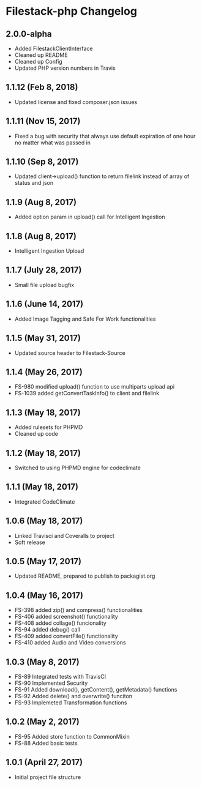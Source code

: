 # Filestack-php Changelog

## 2.0.0-alpha

- Added FilestackClientInterface
- Cleaned up README
- Cleaned up Config
- Updated PHP version numbers in Travis

## 1.1.12 (Feb 8, 2018)

- Updated license and fixed composer.json issues

## 1.1.11 (Nov 15, 2017)

- Fixed a bug with security that always use default expiration of one hour
no matter what was passed in

## 1.1.10 (Sep 8, 2017)

- Updated client->upload() function to return filelink instead of array of status and json

## 1.1.9 (Aug 8, 2017)

- Added option param in upload() call for Intelligent Ingestion

## 1.1.8 (Aug 8, 2017)

- Intelligent Ingestion Upload

## 1.1.7 (July 28, 2017)

- Small file upload bugfix

## 1.1.6 (June 14, 2017)

- Added Image Tagging and Safe For Work functionalities

## 1.1.5 (May 31, 2017)

- Updated source header to Filestack-Source

## 1.1.4 (May 26, 2017)

- FS-980 modified upload() function to use multiparts upload api
- FS-1039 added getConvertTaskInfo() to client and filelink

## 1.1.3 (May 18, 2017)

- Added rulesets for PHPMD
- Cleaned up code

## 1.1.2 (May 18, 2017)

- Switched to using PHPMD engine for codeclimate

## 1.1.1 (May 18, 2017)

- Integrated CodeClimate

## 1.0.6 (May 18, 2017)

- Linked Travisci and Coveralls to project
- Soft release

## 1.0.5 (May 17, 2017)

- Updated README, prepared to publish to packagist.org

## 1.0.4 (May 16, 2017)

- FS-398 added zip() and compress() functionalities
- FS-406 added screenshot() functionality
- FS-408 added collage() funcionality
- FS-94 added debug() call
- FS-409 added convertFile() functionality
- FS-410 added Audio and Video conversions

## 1.0.3 (May 8, 2017)

- FS-89 Integrated tests with TravisCI
- FS-90 Implemented Security
- FS-91 Added download(), getContent(), getMetadata() functions
- FS-92 Added delete() and overwrite() funciton
- FS-93 Implemeted Transformation functions

## 1.0.2 (May 2, 2017)

- FS-95 Added store function to CommonMixin
- FS-88 Added basic tests

## 1.0.1 (April 27, 2017)

- Initial project file structure
